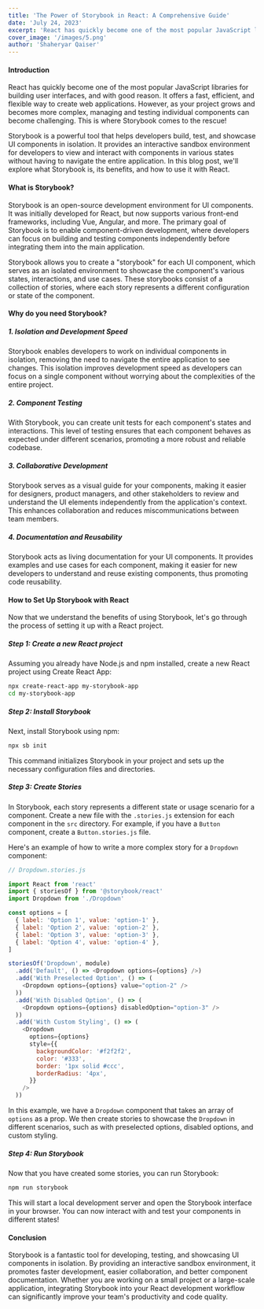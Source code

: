 ```yaml
---
title: 'The Power of Storybook in React: A Comprehensive Guide'
date: 'July 24, 2023'
excerpt: 'React has quickly become one of the most popular JavaScript libraries for building user interfaces, and with good reason. It offers a fast, efficient, and flexible way to create web applications.'
cover_image: '/images/5.png'
author: 'Shaheryar Qaiser'
---
```


#### Introduction

React has quickly become one of the most popular JavaScript libraries for building user interfaces, and with good reason. It offers a fast, efficient, and flexible way to create web applications. However, as your project grows and becomes more complex, managing and testing individual components can become challenging. This is where Storybook comes to the rescue!

Storybook is a powerful tool that helps developers build, test, and showcase UI components in isolation. It provides an interactive sandbox environment for developers to view and interact with components in various states without having to navigate the entire application. In this blog post, we'll explore what Storybook is, its benefits, and how to use it with React.

#### What is Storybook?

Storybook is an open-source development environment for UI components. It was initially developed for React, but now supports various front-end frameworks, including Vue, Angular, and more. The primary goal of Storybook is to enable component-driven development, where developers can focus on building and testing components independently before integrating them into the main application.

Storybook allows you to create a "storybook" for each UI component, which serves as an isolated environment to showcase the component's various states, interactions, and use cases. These storybooks consist of a collection of stories, where each story represents a different configuration or state of the component.

#### Why do you need Storybook?

##### 1. Isolation and Development Speed

Storybook enables developers to work on individual components in isolation, removing the need to navigate the entire application to see changes. This isolation improves development speed as developers can focus on a single component without worrying about the complexities of the entire project.

##### 2. Component Testing

With Storybook, you can create unit tests for each component's states and interactions. This level of testing ensures that each component behaves as expected under different scenarios, promoting a more robust and reliable codebase.

##### 3. Collaborative Development

Storybook serves as a visual guide for your components, making it easier for designers, product managers, and other stakeholders to review and understand the UI elements independently from the application's context. This enhances collaboration and reduces miscommunications between team members.

##### 4. Documentation and Reusability

Storybook acts as living documentation for your UI components. It provides examples and use cases for each component, making it easier for new developers to understand and reuse existing components, thus promoting code reusability.

#### How to Set Up Storybook with React

Now that we understand the benefits of using Storybook, let's go through the process of setting it up with a React project.

##### Step 1: Create a new React project

Assuming you already have Node.js and npm installed, create a new React project using Create React App:

```bash
npx create-react-app my-storybook-app
cd my-storybook-app
```

##### Step 2: Install Storybook

Next, install Storybook using npm:

```bash
npx sb init
```

This command initializes Storybook in your project and sets up the necessary configuration files and directories.

##### Step 3: Create Stories

In Storybook, each story represents a different state or usage scenario for a component. Create a new file with the `.stories.js` extension for each component in the `src` directory. For example, if you have a `Button` component, create a `Button.stories.js` file.

Here's an example of how to write a more complex story for a `Dropdown` component:

```javascript
// Dropdown.stories.js

import React from 'react'
import { storiesOf } from '@storybook/react'
import Dropdown from './Dropdown'

const options = [
  { label: 'Option 1', value: 'option-1' },
  { label: 'Option 2', value: 'option-2' },
  { label: 'Option 3', value: 'option-3' },
  { label: 'Option 4', value: 'option-4' },
]

storiesOf('Dropdown', module)
  .add('Default', () => <Dropdown options={options} />)
  .add('With Preselected Option', () => (
    <Dropdown options={options} value="option-2" />
  ))
  .add('With Disabled Option', () => (
    <Dropdown options={options} disabledOption="option-3" />
  ))
  .add('With Custom Styling', () => (
    <Dropdown
      options={options}
      style={{
        backgroundColor: '#f2f2f2',
        color: '#333',
        border: '1px solid #ccc',
        borderRadius: '4px',
      }}
    />
  ))
```

In this example, we have a `Dropdown` component that takes an array of `options` as a prop. We then create stories to showcase the `Dropdown` in different scenarios, such as with preselected options, disabled options, and custom styling.

##### Step 4: Run Storybook

Now that you have created some stories, you can run Storybook:

```bash
npm run storybook
```

This will start a local development server and open the Storybook interface in your browser. You can now interact with and test your components in different states!

#### Conclusion

Storybook is a fantastic tool for developing, testing, and showcasing UI components in isolation. By providing an interactive sandbox environment, it promotes faster development, easier collaboration, and better component documentation. Whether you are working on a small project or a large-scale application, integrating Storybook into your React development workflow can significantly improve your team's productivity and code quality.
